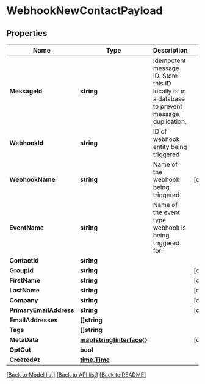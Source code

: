 # WebhookNewContactPayload

## Properties

Name | Type | Description | Notes
------------ | ------------- | ------------- | -------------
**MessageId** | **string** | Idempotent message ID. Store this ID locally or in a database to prevent message duplication. | 
**WebhookId** | **string** | ID of webhook entity being triggered | 
**WebhookName** | **string** | Name of the webhook being triggered | [optional] 
**EventName** | **string** | Name of the event type webhook is being triggered for. | 
**ContactId** | **string** |  | 
**GroupId** | **string** |  | [optional] 
**FirstName** | **string** |  | [optional] 
**LastName** | **string** |  | [optional] 
**Company** | **string** |  | [optional] 
**PrimaryEmailAddress** | **string** |  | [optional] 
**EmailAddresses** | **[]string** |  | 
**Tags** | **[]string** |  | 
**MetaData** | [**map[string]interface{}**]() |  | [optional] 
**OptOut** | **bool** |  | 
**CreatedAt** | [**time.Time**](time.Time) |  | 

[[Back to Model list]](../README#documentation-for-models) [[Back to API list]](../README#documentation-for-api-endpoints) [[Back to README]](../README)


